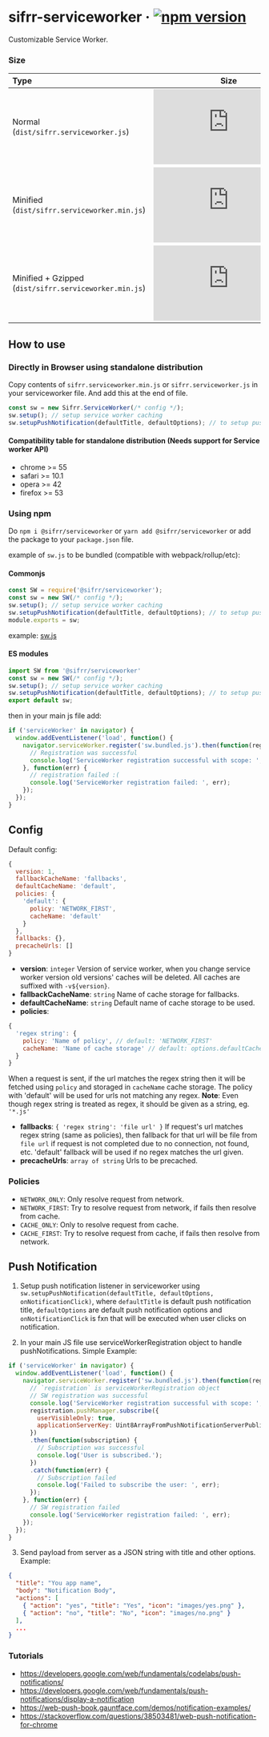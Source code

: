 # sifrr-serviceworker · [![npm version](https://img.shields.io/npm/v/@sifrr/serviceworker.svg)](https://www.npmjs.com/package/@sifrr/serviceworker)

Customizable Service Worker.

### Size

| Type                                                   |                                                                                                                                          Size                                                                                                                                          |
| :----------------------------------------------------- | :------------------------------------------------------------------------------------------------------------------------------------------------------------------------------------------------------------------------------------------------------------------------------------: |
| Normal (`dist/sifrr.serviceworker.js`)                 |                    [![Normal](https://img.badgesize.io/sifrr/sifrr/master/packages/browser/sifrr-serviceworker/dist/sifrr.serviceworker.js?maxAge=600)](https://github.com/sifrr/sifrr/blob/master/packages/browser/sifrr-serviceworker/dist/sifrr.serviceworker.js)                   |
| Minified (`dist/sifrr.serviceworker.min.js`)           |               [![Minified](https://img.badgesize.io/sifrr/sifrr/master/packages/browser/sifrr-serviceworker/dist/sifrr.serviceworker.min.js?maxAge=600)](https://github.com/sifrr/sifrr/blob/master/packages/browser/sifrr-serviceworker/dist/sifrr.serviceworker.min.js)              |
| Minified + Gzipped (`dist/sifrr.serviceworker.min.js`) | [![Minified + Gzipped](https://img.badgesize.io/sifrr/sifrr/master/packages/browser/sifrr-serviceworker/dist/sifrr.serviceworker.min.js?compression=gzip&maxAge=600)](https://github.com/sifrr/sifrr/blob/master/packages/browser/sifrr-serviceworker/dist/sifrr.serviceworker.min.js) |

## How to use

### Directly in Browser using standalone distribution

Copy contents of `sifrr.serviceworker.min.js` or `sifrr.serviceworker.js` in your serviceworker file.
And add this at the end of file.

```js
const sw = new Sifrr.ServiceWorker(/* config */);
sw.setup(); // setup service worker caching
sw.setupPushNotification(defaultTitle, defaultOptions); // to setup push event listener
```

#### Compatibility table for standalone distribution (Needs support for Service worker API)

-   chrome >= 55
-   safari >= 10.1
-   opera >= 42
-   firefox >= 53

### Using npm

Do `npm i @sifrr/serviceworker` or `yarn add @sifrr/serviceworker` or add the package to your `package.json` file.

example of `sw.js` to be bundled (compatible with webpack/rollup/etc):

#### Commonjs

```js
const SW = require('@sifrr/serviceworker');
const sw = new SW(/* config */);
sw.setup(); // setup service worker caching
sw.setupPushNotification(defaultTitle, defaultOptions); // to setup push event listener
module.exports = sw;
```

example: [sw.js](./test/public/sw.js)

#### ES modules

```js
import SW from '@sifrr/serviceworker'
const sw = new SW(/* config */);
sw.setup(); // setup service worker caching
sw.setupPushNotification(defaultTitle, defaultOptions); // to setup push event listener
export default sw;
```

then in your main js file add:

```js
if ('serviceWorker' in navigator) {
  window.addEventListener('load', function() {
    navigator.serviceWorker.register('sw.bundled.js').then(function(registration) {
      // Registration was successful
      console.log('ServiceWorker registration successful with scope: ', registration.scope);
    }, function(err) {
      // registration failed :(
      console.log('ServiceWorker registration failed: ', err);
    });
  });
}
```

## Config

Default config:

```js
{
  version: 1,
  fallbackCacheName: 'fallbacks',
  defaultCacheName: 'default',
  policies: {
    'default': {
      policy: 'NETWORK_FIRST',
      cacheName: 'default'
    }
  },
  fallbacks: {},
  precacheUrls: []
}
```

-   **version**: `integer` Version of service worker, when you change service worker version old versions' caches will be deleted. All caches are suffixed with `-v${version}`.
-   **fallbackCacheName**: `string` Name of cache storage for fallbacks.
-   **defaultCacheName**: `string` Default name of cache storage to be used.
-   **policies**:

```js
{
  'regex string': {
    policy: 'Name of policy', // default: 'NETWORK_FIRST'
    cacheName: 'Name of cache storage' // default: options.defaultCacheName
  }
}
```

When a request is sent, if the url matches the regex string then it will be fetched using `policy` and storaged in `cacheName` cache storage. The policy with 'default' will be used for urls not matching any regex.
**Note**: Even though regex string is treated as regex, it should be given as a string, eg. `'*.js'`

-   **fallbacks**: `{ 'regex string': 'file url' }` If request's url matches regex string (same as policies), then fallback for that url will be file from `file url` if request is not completed due to no connection, not found, etc. 'default' fallback will be used if no regex matches the url given.
-   **precacheUrls**: `array of string` Urls to be precached.

### Policies

-   `NETWORK_ONLY`: Only resolve request from network.
-   `NETWORK_FIRST`: Try to resolve request from network, if fails then resolve from cache.
-   `CACHE_ONLY`: Only to resolve request from cache.
-   `CACHE_FIRST`: Try to resolve request from cache, if fails then resolve from network.

## Push Notification

1.  Setup push notification listener in serviceworker using
    `sw.setupPushNotification(defaultTitle, defaultOptions, onNotificationClick)`,
    where `defaultTitle` is default push notification title, `defaultOptions` are default push notification options and `onNotificationClick` is fxn that will be executed when user clicks on notification.

2.  In your main JS file use serviceWorkerRegistration object to handle pushNotifications.
    Simple Example:

```js
if ('serviceWorker' in navigator) {
  window.addEventListener('load', function() {
    navigator.serviceWorker.register('sw.bundled.js').then(function(registration) {
      // `registration` is serviceWorkerRegistration object
      // SW registration was successful
      console.log('ServiceWorker registration successful with scope: ', registration.scope);
      registration.pushManager.subscribe({
        userVisibleOnly: true,
        applicationServerKey: Uint8ArrayFromPushNotificationServerPublicKey
      })
      .then(function(subscription) {
        // Subscription was successful
        console.log('User is subscribed.');
      })
      .catch(function(err) {
        // Subscription failed
        console.log('Failed to subscribe the user: ', err);
      });
    }, function(err) {
      // SW registration failed
      console.log('ServiceWorker registration failed: ', err);
    });
  });
}
```

3.  Send payload from server as a JSON string with title and other options.
    Example:

```json
{
  "title": "You app name",
  "body": "Notification Body",
  "actions": [
    { "action": "yes", "title": "Yes", "icon": "images/yes.png" },
    { "action": "no", "title": "No", "icon": "images/no.png" }
  ],
  ...
}
```

### Tutorials

-   <https://developers.google.com/web/fundamentals/codelabs/push-notifications/>
-   <https://developers.google.com/web/fundamentals/push-notifications/display-a-notification>
-   <https://web-push-book.gauntface.com/demos/notification-examples/>
-   <https://stackoverflow.com/questions/38503481/web-push-notification-for-chrome>
